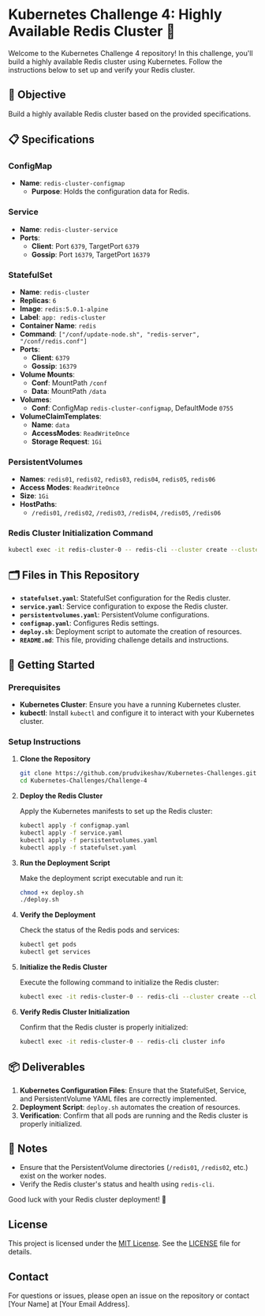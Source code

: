 

# Kubernetes Challenge 4: Highly Available Redis Cluster 🚀

Welcome to the Kubernetes Challenge 4 repository! In this challenge, you'll build a highly available Redis cluster using Kubernetes. Follow the instructions below to set up and verify your Redis cluster.

## 🎯 Objective

Build a highly available Redis cluster based on the provided specifications.

## 📋 Specifications

### ConfigMap

- **Name**: `redis-cluster-configmap`
  - **Purpose**: Holds the configuration data for Redis.

### Service

- **Name**: `redis-cluster-service`
- **Ports**:
  - **Client**: Port `6379`, TargetPort `6379`
  - **Gossip**: Port `16379`, TargetPort `16379`

### StatefulSet

- **Name**: `redis-cluster`
- **Replicas**: `6`
- **Image**: `redis:5.0.1-alpine`
- **Label**: `app: redis-cluster`
- **Container Name**: `redis`
- **Command**: `["/conf/update-node.sh", "redis-server", "/conf/redis.conf"]`
- **Ports**:
  - **Client**: `6379`
  - **Gossip**: `16379`
- **Volume Mounts**:
  - **Conf**: MountPath `/conf`
  - **Data**: MountPath `/data`
- **Volumes**:
  - **Conf**: ConfigMap `redis-cluster-configmap`, DefaultMode `0755`
- **VolumeClaimTemplates**:
  - **Name**: `data`
  - **AccessModes**: `ReadWriteOnce`
  - **Storage Request**: `1Gi`

### PersistentVolumes

- **Names**: `redis01`, `redis02`, `redis03`, `redis04`, `redis05`, `redis06`
- **Access Modes**: `ReadWriteOnce`
- **Size**: `1Gi`
- **HostPaths**:
  - `/redis01`, `/redis02`, `/redis03`, `/redis04`, `/redis05`, `/redis06`

### Redis Cluster Initialization Command

```bash
kubectl exec -it redis-cluster-0 -- redis-cli --cluster create --cluster-replicas 1 $(kubectl get pods -l app=redis-cluster -o jsonpath='{range.items[*]}{.status.podIP}:6379 {end}')
```

## 🗂️ Files in This Repository

- **`statefulset.yaml`**: StatefulSet configuration for the Redis cluster.
- **`service.yaml`**: Service configuration to expose the Redis cluster.
- **`persistentvolumes.yaml`**: PersistentVolume configurations.
- **`configmap.yaml`**: Configures Redis settings.
- **`deploy.sh`**: Deployment script to automate the creation of resources.
- **`README.md`**: This file, providing challenge details and instructions.

## 🚀 Getting Started

### Prerequisites

- **Kubernetes Cluster**: Ensure you have a running Kubernetes cluster.
- **kubectl**: Install `kubectl` and configure it to interact with your Kubernetes cluster.

### Setup Instructions

1. **Clone the Repository**

   ```bash
   git clone https://github.com/prudvikeshav/Kubernetes-Challenges.git
   cd Kubernetes-Challenges/Challenge-4
   ```

2. **Deploy the Redis Cluster**

   Apply the Kubernetes manifests to set up the Redis cluster:

   ```bash
   kubectl apply -f configmap.yaml
   kubectl apply -f service.yaml
   kubectl apply -f persistentvolumes.yaml
   kubectl apply -f statefulset.yaml
   ```

3. **Run the Deployment Script**

   Make the deployment script executable and run it:

   ```bash
   chmod +x deploy.sh
   ./deploy.sh
   ```

4. **Verify the Deployment**

   Check the status of the Redis pods and services:

   ```bash
   kubectl get pods
   kubectl get services
   ```

5. **Initialize the Redis Cluster**

   Execute the following command to initialize the Redis cluster:

   ```bash
   kubectl exec -it redis-cluster-0 -- redis-cli --cluster create --cluster-replicas 1 $(kubectl get pods -l app=redis-cluster -o jsonpath='{range.items[*]}{.status.podIP}:6379 {end}')
   ```

6. **Verify Redis Cluster Initialization**

   Confirm that the Redis cluster is properly initialized:

   ```bash
   kubectl exec -it redis-cluster-0 -- redis-cli cluster info
   ```

## 📦 Deliverables

1. **Kubernetes Configuration Files**: Ensure that the StatefulSet, Service, and PersistentVolume YAML files are correctly implemented.
2. **Deployment Script**: `deploy.sh` automates the creation of resources.
3. **Verification**: Confirm that all pods are running and the Redis cluster is properly initialized.

## 📝 Notes

- Ensure that the PersistentVolume directories (`/redis01`, `/redis02`, etc.) exist on the worker nodes.
- Verify the Redis cluster's status and health using `redis-cli`.

Good luck with your Redis cluster deployment! 🚀

## License

This project is licensed under the [MIT License](LICENSE). See the [LICENSE](LICENSE) file for details.

## Contact

For questions or issues, please open an issue on the repository or contact [Your Name] at [Your Email Address].

